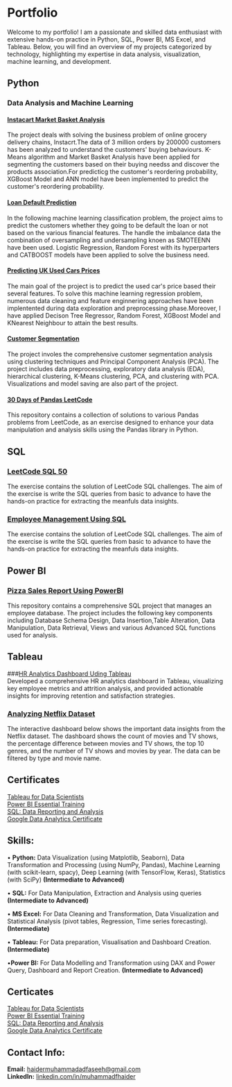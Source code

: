 # Portfolio

Welcome to my portfolio! I am a passionate and skilled data enthusiast with extensive hands-on practice in Python, SQL, Power BI, MS Excel, and Tableau. Below, you will find an overview of my projects categorized by technology, highlighting my expertise in data analysis, visualization, machine learning, and development.

## Python


### Data Analysis and Machine Learning
#### [Instacart Market Basket  Analysis](https://github.com/muhammadfhaider12/InstacartMarketBasketAnalysis)  
The project deals with solving the business problem of online grocery delivery chains, Instacrt.The data of 3 million orders by 200000 customers has been analyzed to understand the customers' buying behaviours. K-Means algorithm and Market Basket Analysis have been applied for segmenting the customers based on their buying needss and discover the products association.For predicticg the customer's reordering probability, XGBoost Model and ANN model have been implemented to predict the customer's reordering probability. 
  
#### [Loan Default Prediction](https://github.com/muhammadfhaider12/loan-default-prediction)
In the following machine learning classification problem, the project aims to predict the customers whether they going to be default the loan or not based on the various financial features. The handle the imbalance data the combination of oversampling and undersampling knoen as SMOTEENN have been used. Logistic Regression, Random Forest with its hyperparters and CATBOOST models have been applied to solve the business need.  
  
#### [Predicting UK Used  Cars Prices](https://github.com/muhammadfhaider12/predicting-uk-used-cars-prices)  
The main goal of the project is to predict the used car's price based their several features. To solve this machine learning regression problem, numerous data cleaning and feature enginnering approaches have been implentented during data exploration and preprocessing phase.Moreover, I have applied Decison Tree Regressor, Random Forest, XGBoost Model and KNearest Neighbour to attain the best results. 
  
#### [Customer Segmentation](https://github.com/muhammadfhaider12/customer-segmentation-using-kmeans)  
The project involes the comprehensive customer segmentation analysis using clustering techniques and Principal Component Analysis (PCA). The project includes data preprocessing, exploratory data analysis (EDA), hierarchical clustering, K-Means clustering, PCA, and clustering with PCA. Visualizations and model saving are also part of the project.  
  
#### [30 Days of Pandas LeetCode](https://github.com/muhammadfhaider12/30-days-of--pandas-leetcode/blob/main/30-days-of-%20pandas-leetcode.ipynb)  
This repository contains a collection of solutions to various Pandas problems from LeetCode, as an exercise designed to enhance your data manipulation and analysis skills using the Pandas library in Python.

   
## SQL
### [LeetCode SQL 50](https://github.com/muhammadfhaider12/sql-queries)  
The exercise contains the solution of LeetCode SQL challenges. The aim of the exercise is write the SQL queries from basic to advance to have the hands-on practice for extracting the meanfuls data insights.  
  
### [Employee Management Using SQL](https://github.com/muhammadfhaider12/employee-management-system-using-sql/tree/main)  
The exercise contains the solution of LeetCode SQL challenges. The aim of the exercise is write the SQL queries from basic to advance to have the hands-on practice for extracting the meanfuls data insights.
  
  
## Power BI
### [Pizza Sales Report Using PowerBI](https://github.com/muhammadfhaider12/pizza-sales-report-using-powerbi)    
This repository contains a comprehensive SQL project that manages an employee database. The project includes the following key components including Database Schema Design, Data Insertion,Table Alteration, Data Manipulation, Data Retrieval, Views and various Advanced SQL functions used for analysis.


## Tableau  
###[HR Analytics Dashboard Uding Tableau](https://github.com/muhammadfhaider12/hr-analytics-dashboard-using-tableau/tree/main)  
Developed a comprehensive HR analytics dashboard in Tableau, visualizing key employee metrics and attrition analysis, and provided actionable insights for improving retention and satisfaction strategies.
### [Analyzing Netflix Dataset](https://github.com/muhammadfhaider12/netflix-dashboard-using-tableau/blob/main/netflix-insights/Dashboard.png)  
The interactive dashboard below shows the important data insights from the Netflix dataset. The dashboard shows the count of movies and TV shows, the percentage difference between movies and TV shows, the top 10 genres, and the number of TV shows and movies by year. The data can be filtered by type and movie name.  
  
## Certificates  
[Tableau for Data Scientists](haidermuhammadfaseeh@gmail.com)  
[Power BI Essential Training](haidermuhammadfaseeh@gmail.com)   
[SQL: Data Reporting and Analysis](haidermuhammadfaseeh@gmail.com)  
[Google Data Analytics Certificate](haidermuhammadfaseeh@gmail.com)  



## Skills:
• **Python:** Data Visualization (using Matplotlib, Seaborn), Data Transformation and Processing (using NumPy, Pandas), Machine Learning (with scikit-learn, spacy), Deep Learning (with TensorFlow, Keras), Statistics (with SciPy) **(Intermediate to Advanced)**   

  
•	**SQL:** For Data Manipulation, Extraction and Analysis using queries **(Intermediate to Advanced)**  
  
•	**MS Excel:** For Data Cleaning and Transformation, Data Visualization and Statistical Analysis (pivot tables, Regression, Time series forecasting).  **(Intermediate)**  
  
•	**Tableau:** For Data preparation, Visualisation and Dashboard Creation. **(Intermediate)**    
  
•**Power BI:** For Data Modelling and Transformation using DAX and Power Query, Dashboard and Report Creation. **(Intermediate to Advanced)**  


## Certicates 

[Tableau for Data Scientists](https://github.com/muhammadfhaider12/portfolio/blob/main/Certificates/Tableau%20for%20Data%20Scientists.pdf)  
[Power BI Essential Training](https://github.com/muhammadfhaider12/portfolio/blob/main/Certificates/Power%20BI%20Essential%20Training%20.pdf)   
[SQL: Data Reporting and Analysis](https://github.com/muhammadfhaider12/portfolio/blob/main/Certificates/SQL%20Data%20Reporting%20and%20Analysis.pdf)  
[Google Data Analytics Certificate](https://github.com/muhammadfhaider12/portfolio/blob/main/Certificates/Google%20Data%20Analytics.pdf)  

## Contact Info:  
**Email:**       <haidermuhammadadfaseeh@gmail.com>   
**LinkedIn:** [linkedin.com/in/muhammadfhaider](linkedin.com/in/muhammadfhaider)


